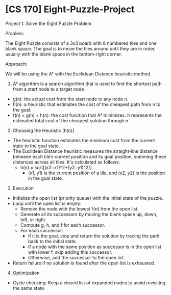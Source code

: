 # [CS 170] Eight-Puzzle-Project
Project 1: Solve the Eight Puzzle Problem

Problem: 

The Eight Puzzle consists of a 3x3 board with 8 numbered tiles and one blank space. The goal is to move the tiles around until they are in order, usually with the blank space in the bottom-right corner.


Approach: 

We will be using the A* with the Euclidean Distance heuristic method.

1) A* algorithm is a search algorithm that is used to find the shortest path from a start node to a target node

- g(n): the actual cost from the start node to any node n.
- h(n): a heuristic that estimates the cost of the cheapest path from n to the goal. 
- f(n) = g(n) + h(n): the cost function that A* minimizes. It represents the estimated total cost of the cheapest solution through n.

2) Choosing the Heuristic [h(n)]

- The heuristic function estimates the minimum cost from the current state to the goal state. 
- The Euclidean Distance heuristic measures the straight-line distance between each tile’s current position and its goal position, summing these distances across all tiles. It's calculated as follows:
    - h(n) = sqrt[(x2​−x1​)^2+(y2​−y1​)^2​)]
        - (x1, y1) is the current position of a tile, and (x2, y2) is the position in the goal state.

3) Execution

- Initialize the open list (priority queue) with the initial state of the puzzle.
- Loop until the open list is empty:
    - Remove the node with the lowest f(n) from the open list.
    - Generate all its successors by moving the blank space up, down, left, or right
    - Compute g, h, and f for each successor.
    - For each successor:
        - If it is the goal, stop and return the solution by tracing the path back to the initial state.
        - If a node with the same position as successor is in the open list with lower f, skip adding this successor.
        - Otherwise, add the successor to the open list.
- Return failure if no solution is found after the open list is exhausted.

4) Optimization

- Cycle checking: Keep a closed list of expanded nodes to avoid revisiting the same state.